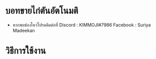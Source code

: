 # บอทขายไก่ตันอัตโนมติ
- หากพบช่องโหว่โปรดติดต่อที่
Discord : KIMMOJI#7986
Facebook : Suriya Madeekan

# วิธีการใช้งาน

